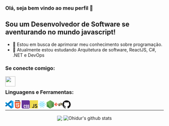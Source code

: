 ### Olá, seja bem vindo ao meu perfil 👋

## Sou um Desenvolvedor de Software se aventurando no mundo javascript!

- 🔭 Estou em busca de aprimorar meu conhecimento sobre programação.
- 🌱 Atualmente estou estudando Arquitetura de software, ReactJS, C#, .NET e DevOps

### Se conecte comigo:

[<img align="left" height="32" width="32" src="https://cdn.jsdelivr.net/npm/simple-icons@v3/icons/linkedin.svg" />][linkedin]

<br />

### Linguagens e Ferramentas:

<img align="left" alt="Visual Studio Code" width="26px" src="https://raw.githubusercontent.com/github/explore/80688e429a7d4ef2fca1e82350fe8e3517d3494d/topics/visual-studio-code/visual-studio-code.png" />
<img align="left" alt="HTML5" width="26px" src="https://raw.githubusercontent.com/github/explore/80688e429a7d4ef2fca1e82350fe8e3517d3494d/topics/html/html.png" />
<img align="left" alt="CSS3" width="26px" src="https://raw.githubusercontent.com/github/explore/80688e429a7d4ef2fca1e82350fe8e3517d3494d/topics/css/css.png" />
<img align="left" alt="JavaScript" width="26px" src="https://raw.githubusercontent.com/github/explore/80688e429a7d4ef2fca1e82350fe8e3517d3494d/topics/javascript/javascript.png" />
<img align="left" alt="React" width="26px" src="https://raw.githubusercontent.com/github/explore/80688e429a7d4ef2fca1e82350fe8e3517d3494d/topics/react/react.png" />
<img align="left" alt="Node.js" width="26px" src="https://raw.githubusercontent.com/github/explore/80688e429a7d4ef2fca1e82350fe8e3517d3494d/topics/nodejs/nodejs.png" />
<img align="left" alt="Git" width="26px" src="https://raw.githubusercontent.com/github/explore/80688e429a7d4ef2fca1e82350fe8e3517d3494d/topics/git/git.png" />
<img align="left" alt="GitHub" width="26px" src="https://raw.githubusercontent.com/github/explore/78df643247d429f6cc873026c0622819ad797942/topics/github/github.png" />

<br />

---

<p align="center">
  <img align="center" src="https://github-readme-stats.vercel.app/api/top-langs/?username=LucasKohler&theme=radical&hide_langs_below=1&layout=compact" />
  <img align="center" src="https://github-readme-stats.vercel.app/api?username=LucasKohler&show_icons=true&theme=radical&line_height=21" alt="Ohidur's github stats"/>
</p>


[twitter]: https://twitter.com/KohlerMarques
[linkedin]: https://www.linkedin.com/in/lk-marques/
